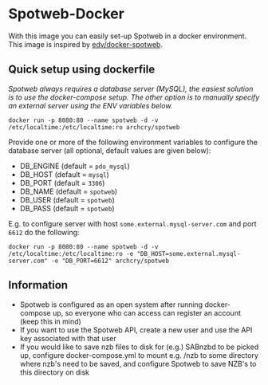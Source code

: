 # Spotweb-Docker

With this image you can easily set-up Spotweb in a docker environment. This image is inspired by [edv/docker-spotweb](https://github.com/edv/docker-spotweb).

## Quick setup using dockerfile

*Spotweb always requires a database server (MySQL), the easiest solution is to use the docker-compose setup. The other option is to manually specify an external server using the ENV variables below.*

`docker run -p 8080:80 --name spotweb -d -v /etc/localtime:/etc/localtime:ro archcry/spotweb`

Provide one or more of the following environment variables to configure the database server (all optional, default values are given below):
* DB_ENGINE (default = `pdo_mysql`)
* DB_HOST (default = `mysql`)
* DB_PORT (default = `3306`)
* DB_NAME (default = `spotweb`)
* DB_USER (default = `spotweb`)
* DB_PASS (default = `spotweb`)

E.g. to configure server with host `some.external.mysql-server.com` and port `6612` do the following:

`docker run -p 8080:80 --name spotweb -d -v /etc/localtime:/etc/localtime:ro -e "DB_HOST=some.external.mysql-server.com" -e "DB_PORT=6612" archcry/spotweb`

## Information

* Spotweb is configured as an open system after running docker-compose up, so everyone who can access can register an account (keep this in mind)
* If you want to use the Spotweb API, create a new user and use the API key associated with that user
* If you would like to save nzb files to disk for (e.g.) SABnzbd to be picked up, configure docker-compose.yml to mount e.g. /nzb to some directory where nzb's need to be saved, and configure Spotweb to save NZB's to this directory on disk
